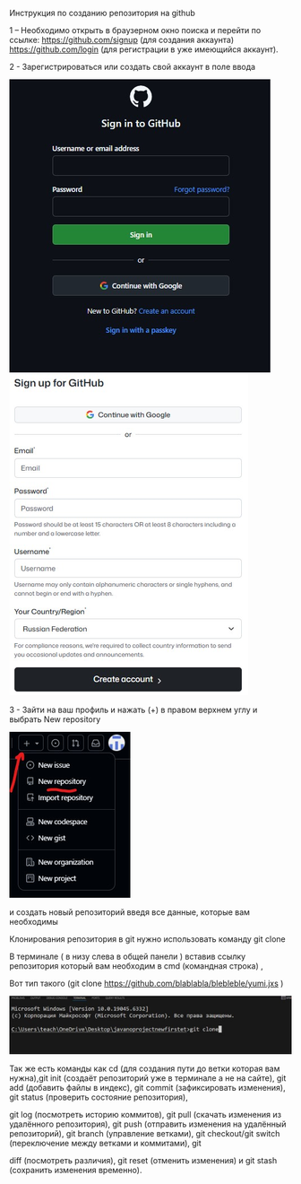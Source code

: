Инструкция по созданию репозитория на github

1 – Необходимо открыть в браузерном окно поиска и перейти по ссылке: https://github.com/signup (для создания аккаунта) https://github.com/login (для регистрации в уже имеющийся аккаунт).

2 - Зарегистрироваться или создать свой аккаунт в поле ввода

![](https://github.com/fwefwal/htotototo/blob/main/kartinka1.jpg)
![](https://github.com/fwefwal/htotototo/blob/main/kartinka2.jpg)

3 - Зайти на ваш профиль и нажать (+) в правом верхнем углу и выбрать New repository 

![](https://github.com/fwefwal/htotototo/blob/main/kartinka3.jpg)

и создать новый репозиторий введя все данные, которые вам необходимы
 

Клонирования репозитория в git нужно использовать команду git clone  

В терминале ( в низу слева в общей панели ) вставив ссылку репозитория который вам необходим в cmd (командная строка) ,

Вот тип такого (git clone https://github.com/blablabla/blebleble/yumi.jxs )

![](https://github.com/fwefwal/htotototo/blob/main/kartinka4.jpg)

Так же есть команды как cd (для создания пути до ветки которая вам нужна),git init (создаёт репозиторий уже в терминале а не на сайте), git add (добавить файлы в индекс), git commit (зафиксировать изменения), git status (проверить состояние репозитория),

git log (посмотреть историю коммитов), git pull (скачать изменения из удалённого репозитория), git push (отправить изменения на удалённый репозиторий), git branch (управление ветками), git checkout/git switch (переключение между ветками и коммитами), git 

diff (посмотреть различия), git reset (отменить изменения) и git stash (сохранить изменения временно).

